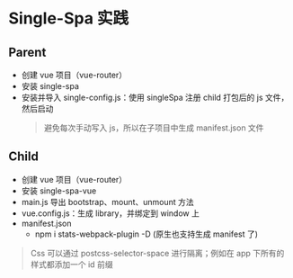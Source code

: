 # Single-Spa 实践

## Parent

- 创建 vue 项目（vue-router）
- 安装 single-spa
- 安装并导入 single-config.js：使用 singleSpa 注册 child 打包后的 js 文件，然后启动
  > 避免每次手动写入 js，所以在子项目中生成 manifest.json 文件

## Child

- 创建 vue 项目（vue-router）
- 安装 single-spa-vue
- main.js 导出 bootstrap、mount、unmount 方法
- vue.config.js：生成 library，并绑定到 window 上
- manifest.json
  - npm i stats-webpack-plugin -D (原生也支持生成 manifest 了)

> Css 可以通过 postcss-selector-space 进行隔离；例如在 app 下所有的样式都添加一个 id 前缀
